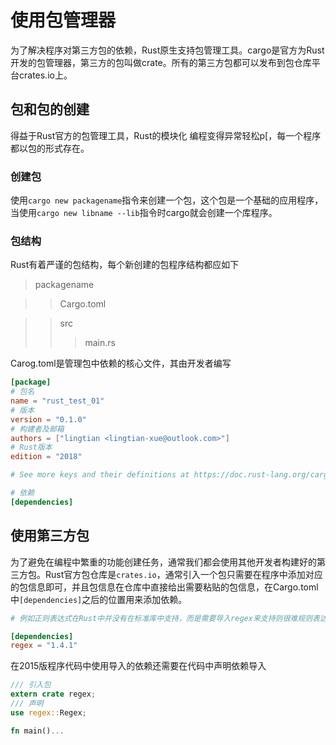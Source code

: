 # 使用包管理器

为了解决程序对第三方包的依赖，Rust原生支持包管理工具。cargo是官方为Rust开发的包管理器，第三方的包叫做crate。所有的第三方包都可以发布到包仓库平台crates.io上。

## 包和包的创建

得益于Rust官方的包管理工具，Rust的模块化 编程变得异常轻松p[，每一个程序都以包的形式存在。

### 创建包

使用`cargo new packagename`指令来创建一个包，这个包是一个基础的应用程序，当使用`cargo new libname --lib`指令时cargo就会创建一个库程序。

### 包结构

Rust有着严谨的包结构，每个新创建的包程序结构都应如下

> packagename

> > Cargo.toml

> > src
> >
> > > main.rs

Carog.toml是管理包中依赖的核心文件，其由开发者编写

```toml
[package] 
# 包名
name = "rust_test_01"
# 版本
version = "0.1.0"
# 构建者及邮箱
authors = ["lingtian <lingtian-xue@outlook.com>"]
# Rust版本
edition = "2018"

# See more keys and their definitions at https://doc.rust-lang.org/cargo/reference/manifest.html

# 依赖
[dependencies]

```

## 使用第三方包

为了避免在编程中繁重的功能创建任务，通常我们都会使用其他开发者构建好的第三方包。Rust官方包仓库是`crates.io`，通常引入一个包只需要在程序中添加对应的包信息即可，并且包信息在仓库中直接给出需要粘贴的包信息，在Cargo.toml中`[dependencies]`之后的位置用来添加依赖。

```toml
# 例如正则表达式在Rust中并没有在标准库中支持，而是需要导入regex来支持则很难规则表达式

[dependencies]
regex = "1.4.1"
```

在2015版程序代码中使用导入的依赖还需要在代码中声明依赖导入

```rust
/// 引入包
extern crate regex;
/// 声明
use regex::Regex;

fn main()...
```



